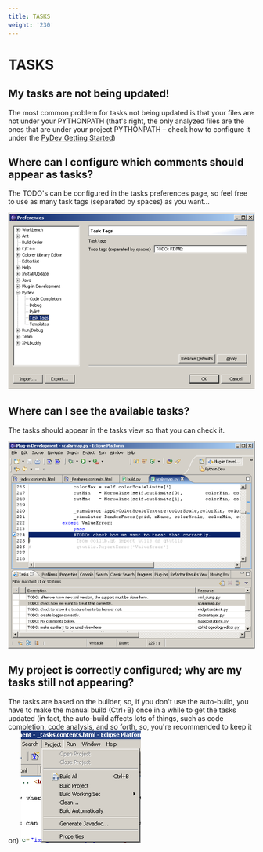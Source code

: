 ```yaml
---
title: TASKS
weight: '230'
---
```


# TASKS

## My tasks are not being updated!

The most common problem for tasks not being updated is that your files are not under your PYTHONPATH (that's right, the only analyzed files are the ones that are under your project PYTHONPATH – check how to configure it under the [PyDev Getting Started](#undefined))

## Where can I configure which comments should appear as tasks?

The TODO's can be configured in the tasks preferences page, so feel free to use as many task tags (separated by spaces) as you want...

![tasks](./tasks.png)

## Where can I see the available tasks?

The tasks should appear in the tasks view so that you can check it.

![tasks2](./tasks2.png)

## My project is correctly configured; why are my tasks still not appearing?

The tasks are based on the builder, so, if you don't use the auto-build, you have to make the manual build (Ctrl+B) once in a while to get the tasks updated (in fact, the auto-build affects lots of things, such as code completion, code analysis, and so forth, so, you're recommended to keep it on)
![tasks3](./tasks3.png)
